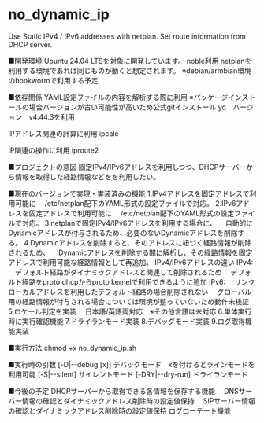 # no_dynamic_ip
Use Static IPv4 / IPv6 addresses with netplan. Set route information from DHCP server.

■開発環境
Ubuntu 24.04 LTSを対象に開発しています。
noble利用
netplanを利用する環境であれば同じものが動くと想定されます。
※debian/armbian環境のbookwormで利用する予定

■依存関係
YAML設定ファイルの内容を解析する際に利用
※パッケージインストールの場合バージョンが古い可能性が高いため公式gitインストール
yq　バージョン　v4.44.3を利用

IPアドレス関連の計算に利用
ipcalc

IP関連の操作に利用
iproute2

■プロジェクトの意図
固定IPv4/IPv6アドレスを利用しつつ、DHCPサーバーから情報を取得した経路情報などをを利用したい。

■現在のバージョンで実現・実装済みの機能
1.IPv4アドレスを固定アドレスで利用可能に
　/etc/netplan配下のYAML形式の設定ファイルで対応。
2.IPv6アドレスを固定アドレスで利用可能に
　/etc/netplan配下のYAML形式の設定ファイルで対応。
3.netplanで固定IPv4/IPv6アドレスを利用する場合に、
　自動的にDynamicアドレスが付与されるため、必要のないDynamicアドレスを削除する。
4.Dynamicアドレスを削除すると、そのアドレスに紐づく経路情報が削除されるため、
　Dynamicアドレスを削除する間に解析し、その経路情報を固定アドレスで利用可能な経路情報として再追加。
 IPv4/IPv6アドレスの違い
  IPv4:
  　デフォルト経路がダイナミックアドレスと関連して削除されるため
  　デフォルト経路をproto dhcpからproto kernelで利用できるように追加
  IPv6:
  　リンクローカルアドレスを利用したデフォルト経路の場合削除されない
  　グローバル用の経路情報が付与される場合については環境が整っていないため動作未検証
5.ロケール判定を実装
　日本語/英語両対応　※その他言語は未対応
6.単体実行時に実行確認機能
7.ドライランモード実装
8.デバッグモード実装
9.ログ取得機能実装

■実行方法
chmod +x no_dynamic‗ip.sh

■実行時の引数
 [-D|--debug [x]]  デバッグモード　xを付けるとラインモードを利用可能
 [-S|--silent]     サイレントモード
 [-DRY|--dry-run]  ドライランモード

■今後の予定
DHCPサーバーから取得できる各情報を保存する機能
　DNSサーバー情報の確認とダイナミックアドレス削除時の設定値保持
　SIPサーバー情報の確認とダイナミックアドレス削除時の設定値保持
ログローテート機能

